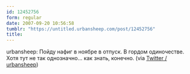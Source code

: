 ```yaml
---
id: 12452756
form: regular
date: 2007-09-20 10:56:58
tumblr: "https://untitled.urbansheep.com/post/12452756"
title:
---
```


<p>urbansheep: Пойду нафиг в ноябре в отпуск. В гордом одиночестве. Хотя тут не так однозначно&hellip; как знать, конечно. (via <a href="http://twitter.com/urbansheep/statuses/281015032">Twitter / urbansheep</a>)</p>

